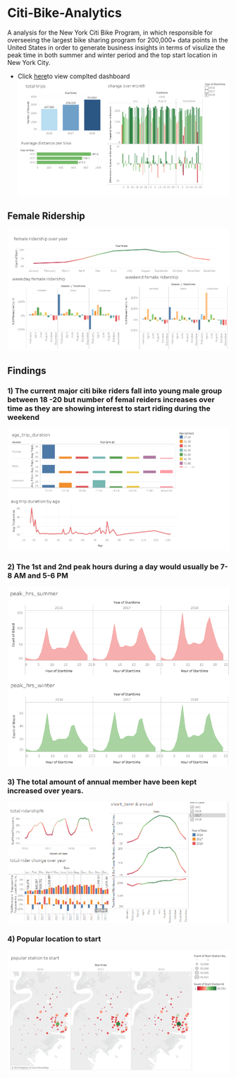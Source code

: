 # Citi-Bike-Analytics

A analysis for the New York Citi Bike Program, in which responsible for overseeing the largest bike sharing program for 200,000+ data points in the United States in order to generate business insights in terms of visulize the peak time in both summer and winter period and the top start location in New York City.

* Click [here](https://public.tableau.com/profile/shilpi8807#!/)to view complted dashboard
![rider](ridership.png)

## Female Ridership
![female](Female_rideship.png)


## Findings

### 1) The current major citi bike riders fall into young male group between 18 -20 but number of femal reiders increases over time as they are showing interest to start riding during the weekend

![age](age_distribution.png)


### 2) The 1st and 2nd peak hours during a day would usually be 7-8 AM and 5-6 PM

![hours](Hours.png)


### 3) The total amount of annual member have been kept increased over years.

![riders](riders.png)


### 4) Popular location to start
![location](popular_station.png)

